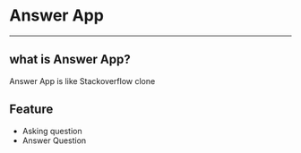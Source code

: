 # Answer App 
----
## what is Answer App?
Answer App is like Stackoverflow clone
## Feature
- Asking question
- Answer Question
